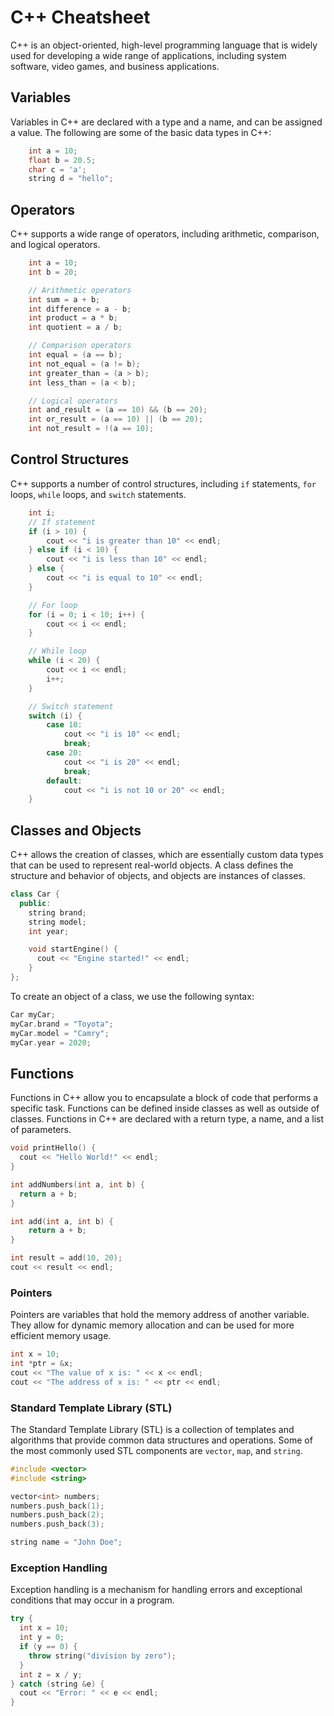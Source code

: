 # C++ Cheatsheet

C++ is an object-oriented, high-level programming language that is widely used for developing a wide range of applications, including system software, video games, and business applications.

## Variables

Variables in C++ are declared with a type and a name, and can be assigned a value. The following are some of the basic data types in C++:

```c++
    int a = 10;
    float b = 20.5;
    char c = 'a';
    string d = "hello";
```

## Operators

C++ supports a wide range of operators, including arithmetic, comparison, and logical operators.

```c++
    int a = 10;
    int b = 20;

    // Arithmetic operators
    int sum = a + b;
    int difference = a - b;
    int product = a * b;
    int quotient = a / b;

    // Comparison operators
    int equal = (a == b);
    int not_equal = (a != b);
    int greater_than = (a > b);
    int less_than = (a < b);

    // Logical operators
    int and_result = (a == 10) && (b == 20);
    int or_result = (a == 10) || (b == 20);
    int not_result = !(a == 10);
```

## Control Structures

C++ supports a number of control structures, including `if` statements, `for` loops, `while` loops, and `switch` statements.

```c++
    int i;
    // If statement
    if (i > 10) {
        cout << "i is greater than 10" << endl;
    } else if (i < 10) {
        cout << "i is less than 10" << endl;
    } else {
        cout << "i is equal to 10" << endl;
    }

    // For loop
    for (i = 0; i < 10; i++) {
        cout << i << endl;
    }

    // While loop
    while (i < 20) {
        cout << i << endl;
        i++;
    }

    // Switch statement
    switch (i) {
        case 10:
            cout << "i is 10" << endl;
            break;
        case 20:
            cout << "i is 20" << endl;
            break;
        default:
            cout << "i is not 10 or 20" << endl;
    }
```

## Classes and Objects

C++ allows the creation of classes, which are essentially custom data types that can be used to represent real-world objects. A class defines the structure and behavior of objects, and objects are instances of classes.

```c++
class Car {
  public:
    string brand;
    string model;
    int year;

    void startEngine() {
      cout << "Engine started!" << endl;
    }
};
```

To create an object of a class, we use the following syntax:

```c++
Car myCar;
myCar.brand = "Toyota";
myCar.model = "Camry";
myCar.year = 2020;
```

## Functions

Functions in C++ allow you to encapsulate a block of code that performs a specific task. Functions can be defined inside classes as well as outside of classes. Functions in C++ are declared with a return type, a name, and a list of parameters.

```c++
void printHello() {
  cout << "Hello World!" << endl;
}

int addNumbers(int a, int b) {
  return a + b;
}

int add(int a, int b) {
    return a + b;
}

int result = add(10, 20);
cout << result << endl;

```

### Pointers

Pointers are variables that hold the memory address of another variable. They allow for dynamic memory allocation and can be used for more efficient memory usage.

```c++
int x = 10;
int *ptr = &x;
cout << "The value of x is: " << x << endl;
cout << "The address of x is: " << ptr << endl;
```

### Standard Template Library (STL)

The Standard Template Library (STL) is a collection of templates and algorithms that provide common data structures and operations. Some of the most commonly used STL components are `vector`, `map`, and `string`.

```c++
#include <vector>
#include <string>

vector<int> numbers;
numbers.push_back(1);
numbers.push_back(2);
numbers.push_back(3);

string name = "John Doe";
```

### Exception Handling

Exception handling is a mechanism for handling errors and exceptional conditions that may occur in a program.

```c++
try {
  int x = 10;
  int y = 0;
  if (y == 0) {
    throw string("division by zero");
  }
  int z = x / y;
} catch (string &e) {
  cout << "Error: " << e << endl;
}
```

